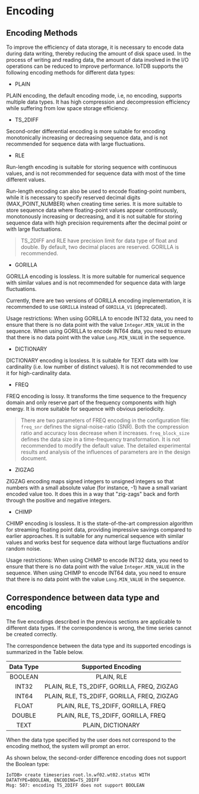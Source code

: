 <!--

    Licensed to the Apache Software Foundation (ASF) under one
    or more contributor license agreements.  See the NOTICE file
    distributed with this work for additional information
    regarding copyright ownership.  The ASF licenses this file
    to you under the Apache License, Version 2.0 (the
    "License"); you may not use this file except in compliance
    with the License.  You may obtain a copy of the License at
    
        http://www.apache.org/licenses/LICENSE-2.0
    
    Unless required by applicable law or agreed to in writing,
    software distributed under the License is distributed on an
    "AS IS" BASIS, WITHOUT WARRANTIES OR CONDITIONS OF ANY
    KIND, either express or implied.  See the License for the
    specific language governing permissions and limitations
    under the License.

-->

# Encoding


## Encoding Methods

To improve the efficiency of data storage, it is necessary to encode data during data writing, thereby reducing the amount of disk space used. In the process of writing and reading data, the amount of data involved in the I/O operations can be reduced to improve performance. IoTDB supports the following encoding methods for different data types:

* PLAIN

PLAIN encoding, the default encoding mode, i.e, no encoding, supports multiple data types. It has high compression and decompression efficiency while suffering from low space storage efficiency.

* TS_2DIFF

Second-order differential encoding is more suitable for encoding monotonically increasing or decreasing sequence data, and is not recommended for sequence data with large fluctuations.

* RLE

Run-length encoding is suitable for storing sequence with continuous values, and is not recommended for sequence data with most of the time different values.

Run-length encoding can also be used to encode floating-point numbers, while it is necessary to specify reserved decimal digits (MAX\_POINT\_NUMBER) when creating time series. It is more suitable to store sequence data where floating-point values appear continuously, monotonously increasing or decreasing, and it is not suitable for storing sequence data with high precision requirements after the decimal point or with large fluctuations.

> TS_2DIFF and RLE have precision limit for data type of float and double. By default, two decimal places are reserved. GORILLA is recommended. 

* GORILLA

GORILLA encoding is lossless. It is more suitable for numerical sequence with similar values and is not recommended for sequence data with large fluctuations.

Currently, there are two versions of GORILLA encoding implementation, it is recommended to use `GORILLA` instead of `GORILLA_V1` (deprecated).

Usage restrictions: When using GORILLA to encode INT32 data, you need to ensure that there is no data point with the value `Integer.MIN_VALUE` in the sequence. When using GORILLA to encode INT64 data, you need to ensure that there is no data point with the value `Long.MIN_VALUE` in the sequence.

* DICTIONARY

DICTIONARY encoding is lossless. It is suitable for TEXT data with low cardinality (i.e. low number of distinct values). It is not recommended to use it for high-cardinality data. 

* FREQ

FREQ encoding is lossy. It transforms the time sequence to the frequency domain and only reserve part of the frequency components with high energy. It is more suitable for sequence with obvious periodicity.

> There are two parameters of FREQ encoding in the configuration file: `freq_snr` defines the signal-noise-ratio (SNR). Both the compression ratio and accuracy loss decrease when it increases. `freq_block_size` defines the data size in a time-frequency transformation. It is not recommended to modify the default value. The detailed experimental results and analysis of the influences of parameters are in the design document. 

* ZIGZAG 
  
ZIGZAG encoding maps signed integers to unsigned integers so that numbers with a small absolute value (for instance, -1) have a small variant encoded value too. It does this in a way that "zig-zags" back and forth through the positive and negative integers.

* CHIMP

CHIMP encoding is lossless. It is the state-of-the-art compression algorithm for streaming floating point data, providing impressive savings compared to earlier approaches. It is suitable for any numerical sequence with similar values and works best for sequence data without large fluctuations and/or random noise.

Usage restrictions: When using CHIMP to encode INT32 data, you need to ensure that there is no data point with the value `Integer.MIN_VALUE` in the sequence. When using CHIMP to encode INT64 data, you need to ensure that there is no data point with the value `Long.MIN_VALUE` in the sequence.

## Correspondence between data type and encoding

The five encodings described in the previous sections are applicable to different data types. If the correspondence is wrong, the time series cannot be created correctly. 

The correspondence between the data type and its supported encodings is summarized in the Table below.

| Data Type | Supported Encoding                          |
|:---------:|:-------------------------------------------:|
| BOOLEAN   | PLAIN, RLE                                  |
| INT32     | PLAIN, RLE, TS_2DIFF, GORILLA, FREQ, ZIGZAG |
| INT64     | PLAIN, RLE, TS_2DIFF, GORILLA, FREQ, ZIGZAG |
| FLOAT     | PLAIN, RLE, TS_2DIFF, GORILLA, FREQ         |
| DOUBLE    | PLAIN, RLE, TS_2DIFF, GORILLA, FREQ         |
| TEXT      | PLAIN, DICTIONARY                           |

When the data type specified by the user does not correspond to the encoding method, the system will prompt an error. 

As shown below, the second-order difference encoding does not support the Boolean type:

```
IoTDB> create timeseries root.ln.wf02.wt02.status WITH DATATYPE=BOOLEAN, ENCODING=TS_2DIFF
Msg: 507: encoding TS_2DIFF does not support BOOLEAN
```
